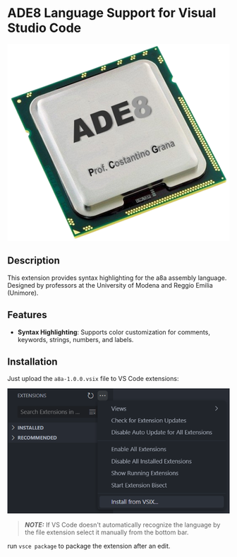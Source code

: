 # ADE8 Language Support for Visual Studio Code

![ADE8 Logo](ade8.png)

## Description

This extension provides syntax highlighting for the a8a assembly language. Designed by professors at the University of Modena and Reggio Emilia (Unimore).

## Features

- **Syntax Highlighting**: Supports color customization for comments, keywords, strings, numbers, and labels.

## Installation

Just upload the `a8a-1.0.0.vsix` file to VS Code extensions:

 ![Upload VSIX](Tutorial/vsix-upload.png)

> **_NOTE:_**   If VS Code doesn't automatically recognize the language by the file extension select it manually from the bottom bar.

run `vsce package` to package the extension after an edit.
